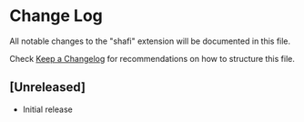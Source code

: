 # Change Log

All notable changes to the "shafi" extension will be documented in this file.

Check [Keep a Changelog](http://keepachangelog.com/) for recommendations on how to structure this file.

## [Unreleased]

- Initial release